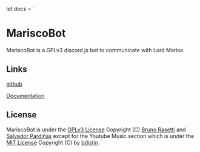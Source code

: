 let docs = `
# MariscoBot
MariscoBot is a GPLv3 discord.js bot to communicate with Lord Marisa.

## Links
[github](https://github.com/ForrosInc/MariscoBot)

[Documentation](https://github.com/ForrosInc/MariscoBot/wiki)

## License
MariscoBot is under the [GPLv3 License](LICENSE/GPLv3.license) Copyright (C) [Bruno Rasetti](https://github.com/IdateOrca) and [Salvador Pardiñas](https://github.com/salvadorp2001) except for the Youtube Music section which is under the [MIT License](LICENSE/MIT.license) Copyright (C) by [bdistin](https://github.com/bdistin).
`
